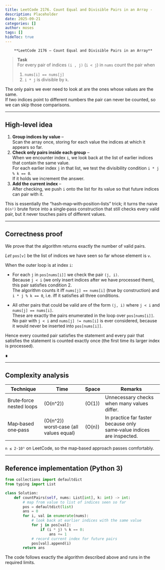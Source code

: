 ```yaml
---
title: LeetCode 2176. Count Equal and Divisible Pairs in an Array - 
description: Placeholder
date: 2025-09-21
categories: []
author: moses
tags: []
hideToc: true
---
```

        **LeetCode 2176 – Count Equal and Divisible Pairs in an Array**

> **Task**  
>  For every pair of indices `(i , j)` (`i < j`) in `nums` count the pair when  
>  1. `nums[i] == nums[j]`  
>  2. `i * j` is divisible by `k`.

The only pairs we ever need to look at are the ones whose values are the same.  
If two indices point to different numbers the pair can never be counted, so we can skip those comparisons.

---

## High‑level idea

1. **Group indices by value** –  
   Scan the array once, storing for each value the indices at which it appears so far.
2. **Check only pairs inside each group** –  
   When we encounter index `i`, we look back at the list of earlier indices that contain the same value.  
   For each earlier index `j` in that list, we test the divisibility condition `i * j % k == 0`.  
   If it holds we increment the answer.
3. **Add the current index** –  
   After checking, we push `i` onto the list for its value so that future indices can pair with it.

This is essentially the “hash‑map‑with‑position‑lists” trick; it turns the naive `O(n²)` brute force into a single‑pass construction that still checks every valid pair, but it never touches pairs of different values.

---

## Correctness proof  

We prove that the algorithm returns exactly the number of valid pairs.

*Let* `pos[v]` be the list of indices we have seen so far whose element is `v`.

When the outer loop is at index `i`:

* For each `j` in `pos[nums[i]]` we check the pair `(j, i)`.  
  Because `j < i` (we only insert indices after we have processed them),  
  this pair satisfies condition 2.  
  The algorithm counts it iff `nums[j] == nums[i]` (true by construction) and  
  `i * j % k == 0`, i.e. iff it satisfies all three conditions.

* All other pairs that could be valid are of the form `(j, i)` where `j < i`
  and `nums[j] == nums[i]`.  
  These are exactly the pairs enumerated in the loop over `pos[nums[i]]`.  
  No pair with `j < i` and `nums[j] != nums[i]` is ever considered,
  because it would never be inserted into `pos[nums[i]]`.

Hence every counted pair satisfies the statement and every pair that satisfies the statement is counted exactly once (the first time its larger index is processed).

∎

---

## Complexity analysis

| Technique | Time | Space | Remarks |
|-----------|------|-------|---------|
| Brute‑force nested loops | \(O(n^2)\) | \(O(1)\) | Unnecessary checks when many values differ. |
| Map‑based one‑pass | \(O(n^2)\) worst‑case (all values equal) | \(O(n)\) | In practice far faster because only same‑value indices are inspected. |

`n ≤ 2·10⁵` on LeetCode, so the map‑based approach passes comfortably.

---

## Reference implementation (Python 3)

```python
from collections import defaultdict
from typing import List

class Solution:
    def countPairs(self, nums: List[int], k: int) -> int:
        # map from value to list of indices seen so far
        pos = defaultdict(list)
        ans = 0
        for i, val in enumerate(nums):
            # look back at earlier indices with the same value
            for j in pos[val]:
                if (i * j) % k == 0:
                    ans += 1
            # record current index for future pairs
            pos[val].append(i)
        return ans
```

The code follows exactly the algorithm described above and runs in the required limits.
